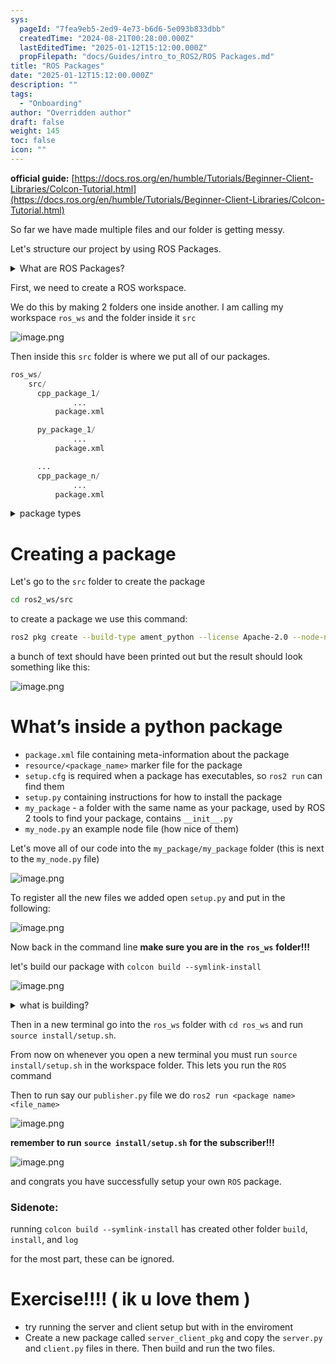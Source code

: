 ```yaml
---
sys:
  pageId: "7fea9eb5-2ed9-4e73-b6d6-5e093b833dbb"
  createdTime: "2024-08-21T00:28:00.000Z"
  lastEditedTime: "2025-01-12T15:12:00.000Z"
  propFilepath: "docs/Guides/intro_to_ROS2/ROS Packages.md"
title: "ROS Packages"
date: "2025-01-12T15:12:00.000Z"
description: ""
tags:
  - "Onboarding"
author: "Overridden author"
draft: false
weight: 145
toc: false
icon: ""
---
```


**official guide:** [https://docs.ros.org/en/humble/Tutorials/Beginner-Client-Libraries/Colcon-Tutorial.html](https://docs.ros.org/en/humble/Tutorials/Beginner-Client-Libraries/Colcon-Tutorial.html)

So far we have made multiple files and our folder is getting messy.

Let's structure our project by using ROS Packages.

<details>

<summary>What are ROS Packages?</summary>

ROS Packages are, as the name implies, packages of code that are highly sharable between ROS developers.

They consist of a folder, `package.xml` file, and source code

```python
      cpp_package_1/
		      ... imagine much code files here ..
          package.xml
```

</details>

First, we need to create a ROS workspace.

We do this by making 2 folders one inside another. I am calling my workspace `ros_ws` and the folder inside it `src`

![image.png](https://prod-files-secure.s3.us-west-2.amazonaws.com/d518164a-d88e-44d1-a4ee-3adb3bd8bce0/70706947-fd18-4537-a67b-e12946812d31/image.png?X-Amz-Algorithm=AWS4-HMAC-SHA256&X-Amz-Content-Sha256=UNSIGNED-PAYLOAD&X-Amz-Credential=ASIAZI2LB466V7U4KRQI%2F20250514%2Fus-west-2%2Fs3%2Faws4_request&X-Amz-Date=20250514T100954Z&X-Amz-Expires=3600&X-Amz-Security-Token=IQoJb3JpZ2luX2VjEFoaCXVzLXdlc3QtMiJHMEUCIBfbzCmvbGaaE4o8g8IYRPT%2BM6xA5HXrgbjsqg2mWK0qAiEA2jMkOY5rksL6rE3RH7se6zEX4x2D%2BqjTWR1%2Fu5UyTjEq%2FwMIExAAGgw2Mzc0MjMxODM4MDUiDP9agkkfdkpWttnB7yrcA0fuvo08dk06isr4HfJQ1kEFMw850LfeQFFExtgamI%2FKWuFzaQK3rf2EFFOD4aB7WKzSWCYbuvjvdX9sL89McqtVdrcw72MwBsV32w31GCs0iUi%2BbSPogQQ7XmDPnZyRM7fVnW2EccCTuHkkySUlfuYuDIXiGeNQq%2BbBNQS1p9wA1R5KMxLCnWeom7KtaN6TtkalUoU4Q89ONXvVFIo8XWQ0%2B6GyCjCZd4%2F2N76hYDWXrPSKLygKYhyxQ0veMPEUgemhSRUNJwIKhM7GwBgyOh0dvFQEuAKsVyQ6J%2B85bVlq7qMkbokcVZ6tBaNdqKGLsao33Fu32ugPWQA6pZtGGsaqHIQ2a9s%2FXmrMFhCCAb24hiit3nrFo6bIV984W26Zwt2546ZAIxh4KTrKBtMB2DkxOZp4iHmEWcd92nsMrRiV%2FYVyjOBsjeGHpSGLStsK95hilMBeUdLtw5WkgNqAIuWFyjfnAQzjFTYJItLm%2BvG4CpyWu9ZYSWyWcIi0Bcr%2F8JRMzeKYwnJxopZJ7%2F4WM97A7w3N86usXXedZZ4I%2FOc4pLTN%2FJluU2dwP7ca%2FqGQQCUCFDTBDpdNDJvSajN3f7BY7e5o%2FbesbbnJPumLlUfy8ZpoqCpKG%2FJ3unSOMLnTkcEGOqUB9ZvA712TPZMq%2F1KC6FljeLzH4VUEjPlz4PYbor24%2BAVUmXS%2F70IPJ3%2FGJ2qTnqdIyoya%2Bq3OE%2B%2FORi367Dw1h1LwSuturlTFM%2Fvm%2BZFML2t5jc8OWeugXxNbTe2RBS3dhjIC65Io%2F7pB2rgBCSYlaY2fO012Q273oCWei4wpIf2Mnh%2B7dy8iQVF4R3l8RYQtrj5761SFyG3VlSTGuNglQEejVGAI&X-Amz-Signature=f24353b86f6861daccd7de52da2d6a5dc7dc0e270394176e14c944c1c42b3cdf&X-Amz-SignedHeaders=host&x-id=GetObject)

Then inside this `src` folder is where we put all of our packages.

```python
ros_ws/
    src/
      cpp_package_1/
		      ...
          package.xml

      py_package_1/
		      ...
          package.xml

      ...
      cpp_package_n/
		      ...
          package.xml

```

<details>

<summary>package types</summary>

packages can be either `C++` or python.

the intern file structure is different for each but for this guide we will stick to creating python packages

</details>

# Creating a package

Let's go to the `src` folder to create the package

```bash
cd ros2_ws/src
```

to create a package we use this command:

```bash
ros2 pkg create --build-type ament_python --license Apache-2.0 --node-name my_node my_package
```

a bunch of text should have been printed out but the result should look something like this:

![image.png](https://prod-files-secure.s3.us-west-2.amazonaws.com/d518164a-d88e-44d1-a4ee-3adb3bd8bce0/e6cf1e3f-8512-4a3e-b131-079f800bf3e8/image.png?X-Amz-Algorithm=AWS4-HMAC-SHA256&X-Amz-Content-Sha256=UNSIGNED-PAYLOAD&X-Amz-Credential=ASIAZI2LB466V7U4KRQI%2F20250514%2Fus-west-2%2Fs3%2Faws4_request&X-Amz-Date=20250514T100954Z&X-Amz-Expires=3600&X-Amz-Security-Token=IQoJb3JpZ2luX2VjEFoaCXVzLXdlc3QtMiJHMEUCIBfbzCmvbGaaE4o8g8IYRPT%2BM6xA5HXrgbjsqg2mWK0qAiEA2jMkOY5rksL6rE3RH7se6zEX4x2D%2BqjTWR1%2Fu5UyTjEq%2FwMIExAAGgw2Mzc0MjMxODM4MDUiDP9agkkfdkpWttnB7yrcA0fuvo08dk06isr4HfJQ1kEFMw850LfeQFFExtgamI%2FKWuFzaQK3rf2EFFOD4aB7WKzSWCYbuvjvdX9sL89McqtVdrcw72MwBsV32w31GCs0iUi%2BbSPogQQ7XmDPnZyRM7fVnW2EccCTuHkkySUlfuYuDIXiGeNQq%2BbBNQS1p9wA1R5KMxLCnWeom7KtaN6TtkalUoU4Q89ONXvVFIo8XWQ0%2B6GyCjCZd4%2F2N76hYDWXrPSKLygKYhyxQ0veMPEUgemhSRUNJwIKhM7GwBgyOh0dvFQEuAKsVyQ6J%2B85bVlq7qMkbokcVZ6tBaNdqKGLsao33Fu32ugPWQA6pZtGGsaqHIQ2a9s%2FXmrMFhCCAb24hiit3nrFo6bIV984W26Zwt2546ZAIxh4KTrKBtMB2DkxOZp4iHmEWcd92nsMrRiV%2FYVyjOBsjeGHpSGLStsK95hilMBeUdLtw5WkgNqAIuWFyjfnAQzjFTYJItLm%2BvG4CpyWu9ZYSWyWcIi0Bcr%2F8JRMzeKYwnJxopZJ7%2F4WM97A7w3N86usXXedZZ4I%2FOc4pLTN%2FJluU2dwP7ca%2FqGQQCUCFDTBDpdNDJvSajN3f7BY7e5o%2FbesbbnJPumLlUfy8ZpoqCpKG%2FJ3unSOMLnTkcEGOqUB9ZvA712TPZMq%2F1KC6FljeLzH4VUEjPlz4PYbor24%2BAVUmXS%2F70IPJ3%2FGJ2qTnqdIyoya%2Bq3OE%2B%2FORi367Dw1h1LwSuturlTFM%2Fvm%2BZFML2t5jc8OWeugXxNbTe2RBS3dhjIC65Io%2F7pB2rgBCSYlaY2fO012Q273oCWei4wpIf2Mnh%2B7dy8iQVF4R3l8RYQtrj5761SFyG3VlSTGuNglQEejVGAI&X-Amz-Signature=808369040706bdecfe27a1a78e99029d244563a63a0ba722874165396523d8cf&X-Amz-SignedHeaders=host&x-id=GetObject)

# What’s inside a python package

- `package.xml` file containing meta-information about the package
- `resource/<package_name>` marker file for the package
- `setup.cfg` is required when a package has executables, so `ros2 run` can find them
- `setup.py` containing instructions for how to install the package
- `my_package` - a folder with the same name as your package, used by ROS 2 tools to find your package, contains `__init__.py`
- `my_node.py` an example node file (how nice of them)

Let's move all of our code into the `my_package/my_package` folder (this is next to the `my_node.py` file)

![image.png](https://prod-files-secure.s3.us-west-2.amazonaws.com/d518164a-d88e-44d1-a4ee-3adb3bd8bce0/9ce58f11-0da9-4d3e-b86d-506a9685d378/image.png?X-Amz-Algorithm=AWS4-HMAC-SHA256&X-Amz-Content-Sha256=UNSIGNED-PAYLOAD&X-Amz-Credential=ASIAZI2LB466V7U4KRQI%2F20250514%2Fus-west-2%2Fs3%2Faws4_request&X-Amz-Date=20250514T100954Z&X-Amz-Expires=3600&X-Amz-Security-Token=IQoJb3JpZ2luX2VjEFoaCXVzLXdlc3QtMiJHMEUCIBfbzCmvbGaaE4o8g8IYRPT%2BM6xA5HXrgbjsqg2mWK0qAiEA2jMkOY5rksL6rE3RH7se6zEX4x2D%2BqjTWR1%2Fu5UyTjEq%2FwMIExAAGgw2Mzc0MjMxODM4MDUiDP9agkkfdkpWttnB7yrcA0fuvo08dk06isr4HfJQ1kEFMw850LfeQFFExtgamI%2FKWuFzaQK3rf2EFFOD4aB7WKzSWCYbuvjvdX9sL89McqtVdrcw72MwBsV32w31GCs0iUi%2BbSPogQQ7XmDPnZyRM7fVnW2EccCTuHkkySUlfuYuDIXiGeNQq%2BbBNQS1p9wA1R5KMxLCnWeom7KtaN6TtkalUoU4Q89ONXvVFIo8XWQ0%2B6GyCjCZd4%2F2N76hYDWXrPSKLygKYhyxQ0veMPEUgemhSRUNJwIKhM7GwBgyOh0dvFQEuAKsVyQ6J%2B85bVlq7qMkbokcVZ6tBaNdqKGLsao33Fu32ugPWQA6pZtGGsaqHIQ2a9s%2FXmrMFhCCAb24hiit3nrFo6bIV984W26Zwt2546ZAIxh4KTrKBtMB2DkxOZp4iHmEWcd92nsMrRiV%2FYVyjOBsjeGHpSGLStsK95hilMBeUdLtw5WkgNqAIuWFyjfnAQzjFTYJItLm%2BvG4CpyWu9ZYSWyWcIi0Bcr%2F8JRMzeKYwnJxopZJ7%2F4WM97A7w3N86usXXedZZ4I%2FOc4pLTN%2FJluU2dwP7ca%2FqGQQCUCFDTBDpdNDJvSajN3f7BY7e5o%2FbesbbnJPumLlUfy8ZpoqCpKG%2FJ3unSOMLnTkcEGOqUB9ZvA712TPZMq%2F1KC6FljeLzH4VUEjPlz4PYbor24%2BAVUmXS%2F70IPJ3%2FGJ2qTnqdIyoya%2Bq3OE%2B%2FORi367Dw1h1LwSuturlTFM%2Fvm%2BZFML2t5jc8OWeugXxNbTe2RBS3dhjIC65Io%2F7pB2rgBCSYlaY2fO012Q273oCWei4wpIf2Mnh%2B7dy8iQVF4R3l8RYQtrj5761SFyG3VlSTGuNglQEejVGAI&X-Amz-Signature=074c01db1224ac50f465f569ab3ca85fde8369f374c40748b2718a97a451c379&X-Amz-SignedHeaders=host&x-id=GetObject)

To register all the new files we added open `setup.py` and put in the following:

![image.png](https://prod-files-secure.s3.us-west-2.amazonaws.com/d518164a-d88e-44d1-a4ee-3adb3bd8bce0/1cd7c262-4cae-4496-9d75-c178537d24a2/image.png?X-Amz-Algorithm=AWS4-HMAC-SHA256&X-Amz-Content-Sha256=UNSIGNED-PAYLOAD&X-Amz-Credential=ASIAZI2LB466V7U4KRQI%2F20250514%2Fus-west-2%2Fs3%2Faws4_request&X-Amz-Date=20250514T100954Z&X-Amz-Expires=3600&X-Amz-Security-Token=IQoJb3JpZ2luX2VjEFoaCXVzLXdlc3QtMiJHMEUCIBfbzCmvbGaaE4o8g8IYRPT%2BM6xA5HXrgbjsqg2mWK0qAiEA2jMkOY5rksL6rE3RH7se6zEX4x2D%2BqjTWR1%2Fu5UyTjEq%2FwMIExAAGgw2Mzc0MjMxODM4MDUiDP9agkkfdkpWttnB7yrcA0fuvo08dk06isr4HfJQ1kEFMw850LfeQFFExtgamI%2FKWuFzaQK3rf2EFFOD4aB7WKzSWCYbuvjvdX9sL89McqtVdrcw72MwBsV32w31GCs0iUi%2BbSPogQQ7XmDPnZyRM7fVnW2EccCTuHkkySUlfuYuDIXiGeNQq%2BbBNQS1p9wA1R5KMxLCnWeom7KtaN6TtkalUoU4Q89ONXvVFIo8XWQ0%2B6GyCjCZd4%2F2N76hYDWXrPSKLygKYhyxQ0veMPEUgemhSRUNJwIKhM7GwBgyOh0dvFQEuAKsVyQ6J%2B85bVlq7qMkbokcVZ6tBaNdqKGLsao33Fu32ugPWQA6pZtGGsaqHIQ2a9s%2FXmrMFhCCAb24hiit3nrFo6bIV984W26Zwt2546ZAIxh4KTrKBtMB2DkxOZp4iHmEWcd92nsMrRiV%2FYVyjOBsjeGHpSGLStsK95hilMBeUdLtw5WkgNqAIuWFyjfnAQzjFTYJItLm%2BvG4CpyWu9ZYSWyWcIi0Bcr%2F8JRMzeKYwnJxopZJ7%2F4WM97A7w3N86usXXedZZ4I%2FOc4pLTN%2FJluU2dwP7ca%2FqGQQCUCFDTBDpdNDJvSajN3f7BY7e5o%2FbesbbnJPumLlUfy8ZpoqCpKG%2FJ3unSOMLnTkcEGOqUB9ZvA712TPZMq%2F1KC6FljeLzH4VUEjPlz4PYbor24%2BAVUmXS%2F70IPJ3%2FGJ2qTnqdIyoya%2Bq3OE%2B%2FORi367Dw1h1LwSuturlTFM%2Fvm%2BZFML2t5jc8OWeugXxNbTe2RBS3dhjIC65Io%2F7pB2rgBCSYlaY2fO012Q273oCWei4wpIf2Mnh%2B7dy8iQVF4R3l8RYQtrj5761SFyG3VlSTGuNglQEejVGAI&X-Amz-Signature=5710a0b4c81c70ae43e169e11204c5616d0fdaa6cec5c2567039449439aee906&X-Amz-SignedHeaders=host&x-id=GetObject)

Now back in the command line **make sure you are in the** **`ros_ws`** **folder!!!**

let's build our package with `colcon build --symlink-install`

![image.png](https://prod-files-secure.s3.us-west-2.amazonaws.com/d518164a-d88e-44d1-a4ee-3adb3bd8bce0/2f2a0d27-b173-48fd-b189-5f5c0ce65619/image.png?X-Amz-Algorithm=AWS4-HMAC-SHA256&X-Amz-Content-Sha256=UNSIGNED-PAYLOAD&X-Amz-Credential=ASIAZI2LB466V7U4KRQI%2F20250514%2Fus-west-2%2Fs3%2Faws4_request&X-Amz-Date=20250514T100954Z&X-Amz-Expires=3600&X-Amz-Security-Token=IQoJb3JpZ2luX2VjEFoaCXVzLXdlc3QtMiJHMEUCIBfbzCmvbGaaE4o8g8IYRPT%2BM6xA5HXrgbjsqg2mWK0qAiEA2jMkOY5rksL6rE3RH7se6zEX4x2D%2BqjTWR1%2Fu5UyTjEq%2FwMIExAAGgw2Mzc0MjMxODM4MDUiDP9agkkfdkpWttnB7yrcA0fuvo08dk06isr4HfJQ1kEFMw850LfeQFFExtgamI%2FKWuFzaQK3rf2EFFOD4aB7WKzSWCYbuvjvdX9sL89McqtVdrcw72MwBsV32w31GCs0iUi%2BbSPogQQ7XmDPnZyRM7fVnW2EccCTuHkkySUlfuYuDIXiGeNQq%2BbBNQS1p9wA1R5KMxLCnWeom7KtaN6TtkalUoU4Q89ONXvVFIo8XWQ0%2B6GyCjCZd4%2F2N76hYDWXrPSKLygKYhyxQ0veMPEUgemhSRUNJwIKhM7GwBgyOh0dvFQEuAKsVyQ6J%2B85bVlq7qMkbokcVZ6tBaNdqKGLsao33Fu32ugPWQA6pZtGGsaqHIQ2a9s%2FXmrMFhCCAb24hiit3nrFo6bIV984W26Zwt2546ZAIxh4KTrKBtMB2DkxOZp4iHmEWcd92nsMrRiV%2FYVyjOBsjeGHpSGLStsK95hilMBeUdLtw5WkgNqAIuWFyjfnAQzjFTYJItLm%2BvG4CpyWu9ZYSWyWcIi0Bcr%2F8JRMzeKYwnJxopZJ7%2F4WM97A7w3N86usXXedZZ4I%2FOc4pLTN%2FJluU2dwP7ca%2FqGQQCUCFDTBDpdNDJvSajN3f7BY7e5o%2FbesbbnJPumLlUfy8ZpoqCpKG%2FJ3unSOMLnTkcEGOqUB9ZvA712TPZMq%2F1KC6FljeLzH4VUEjPlz4PYbor24%2BAVUmXS%2F70IPJ3%2FGJ2qTnqdIyoya%2Bq3OE%2B%2FORi367Dw1h1LwSuturlTFM%2Fvm%2BZFML2t5jc8OWeugXxNbTe2RBS3dhjIC65Io%2F7pB2rgBCSYlaY2fO012Q273oCWei4wpIf2Mnh%2B7dy8iQVF4R3l8RYQtrj5761SFyG3VlSTGuNglQEejVGAI&X-Amz-Signature=904c9dcf2e8d3a200e8c55b5a5151cd2b8231cc6bf0ad20f28f8ad4e4cef13fb&X-Amz-SignedHeaders=host&x-id=GetObject)

<details>

<summary>what is building?</summary>

if you are a CS major at Rose-Hulman you will learn the answer to this in CSSE132

but TLDR; is it combines all the code files into one program that can be run easily 

</details>

Then in a new terminal go into the `ros_ws` folder with `cd ros_ws` and run `source install/setup.sh`. 

From now on whenever you open a new terminal you must run `source install/setup.sh` in the workspace folder. This lets you run the `ROS` command

Then to run say our `publisher.py` file we do `ros2 run <package name> <file_name>`

![image.png](https://prod-files-secure.s3.us-west-2.amazonaws.com/d518164a-d88e-44d1-a4ee-3adb3bd8bce0/4f4b1219-3a44-4632-aa0a-ce3471699f59/image.png?X-Amz-Algorithm=AWS4-HMAC-SHA256&X-Amz-Content-Sha256=UNSIGNED-PAYLOAD&X-Amz-Credential=ASIAZI2LB466V7U4KRQI%2F20250514%2Fus-west-2%2Fs3%2Faws4_request&X-Amz-Date=20250514T100954Z&X-Amz-Expires=3600&X-Amz-Security-Token=IQoJb3JpZ2luX2VjEFoaCXVzLXdlc3QtMiJHMEUCIBfbzCmvbGaaE4o8g8IYRPT%2BM6xA5HXrgbjsqg2mWK0qAiEA2jMkOY5rksL6rE3RH7se6zEX4x2D%2BqjTWR1%2Fu5UyTjEq%2FwMIExAAGgw2Mzc0MjMxODM4MDUiDP9agkkfdkpWttnB7yrcA0fuvo08dk06isr4HfJQ1kEFMw850LfeQFFExtgamI%2FKWuFzaQK3rf2EFFOD4aB7WKzSWCYbuvjvdX9sL89McqtVdrcw72MwBsV32w31GCs0iUi%2BbSPogQQ7XmDPnZyRM7fVnW2EccCTuHkkySUlfuYuDIXiGeNQq%2BbBNQS1p9wA1R5KMxLCnWeom7KtaN6TtkalUoU4Q89ONXvVFIo8XWQ0%2B6GyCjCZd4%2F2N76hYDWXrPSKLygKYhyxQ0veMPEUgemhSRUNJwIKhM7GwBgyOh0dvFQEuAKsVyQ6J%2B85bVlq7qMkbokcVZ6tBaNdqKGLsao33Fu32ugPWQA6pZtGGsaqHIQ2a9s%2FXmrMFhCCAb24hiit3nrFo6bIV984W26Zwt2546ZAIxh4KTrKBtMB2DkxOZp4iHmEWcd92nsMrRiV%2FYVyjOBsjeGHpSGLStsK95hilMBeUdLtw5WkgNqAIuWFyjfnAQzjFTYJItLm%2BvG4CpyWu9ZYSWyWcIi0Bcr%2F8JRMzeKYwnJxopZJ7%2F4WM97A7w3N86usXXedZZ4I%2FOc4pLTN%2FJluU2dwP7ca%2FqGQQCUCFDTBDpdNDJvSajN3f7BY7e5o%2FbesbbnJPumLlUfy8ZpoqCpKG%2FJ3unSOMLnTkcEGOqUB9ZvA712TPZMq%2F1KC6FljeLzH4VUEjPlz4PYbor24%2BAVUmXS%2F70IPJ3%2FGJ2qTnqdIyoya%2Bq3OE%2B%2FORi367Dw1h1LwSuturlTFM%2Fvm%2BZFML2t5jc8OWeugXxNbTe2RBS3dhjIC65Io%2F7pB2rgBCSYlaY2fO012Q273oCWei4wpIf2Mnh%2B7dy8iQVF4R3l8RYQtrj5761SFyG3VlSTGuNglQEejVGAI&X-Amz-Signature=a2ffe1c9e48bb8d190efdfd053d10e7bf4e0457d50733b550e1d3fa9fe744385&X-Amz-SignedHeaders=host&x-id=GetObject)

**remember to run** **`source install/setup.sh`** **for the subscriber!!!**

![image.png](https://prod-files-secure.s3.us-west-2.amazonaws.com/d518164a-d88e-44d1-a4ee-3adb3bd8bce0/02121119-dad4-49ec-8356-c956108b4243/image.png?X-Amz-Algorithm=AWS4-HMAC-SHA256&X-Amz-Content-Sha256=UNSIGNED-PAYLOAD&X-Amz-Credential=ASIAZI2LB466V7U4KRQI%2F20250514%2Fus-west-2%2Fs3%2Faws4_request&X-Amz-Date=20250514T100954Z&X-Amz-Expires=3600&X-Amz-Security-Token=IQoJb3JpZ2luX2VjEFoaCXVzLXdlc3QtMiJHMEUCIBfbzCmvbGaaE4o8g8IYRPT%2BM6xA5HXrgbjsqg2mWK0qAiEA2jMkOY5rksL6rE3RH7se6zEX4x2D%2BqjTWR1%2Fu5UyTjEq%2FwMIExAAGgw2Mzc0MjMxODM4MDUiDP9agkkfdkpWttnB7yrcA0fuvo08dk06isr4HfJQ1kEFMw850LfeQFFExtgamI%2FKWuFzaQK3rf2EFFOD4aB7WKzSWCYbuvjvdX9sL89McqtVdrcw72MwBsV32w31GCs0iUi%2BbSPogQQ7XmDPnZyRM7fVnW2EccCTuHkkySUlfuYuDIXiGeNQq%2BbBNQS1p9wA1R5KMxLCnWeom7KtaN6TtkalUoU4Q89ONXvVFIo8XWQ0%2B6GyCjCZd4%2F2N76hYDWXrPSKLygKYhyxQ0veMPEUgemhSRUNJwIKhM7GwBgyOh0dvFQEuAKsVyQ6J%2B85bVlq7qMkbokcVZ6tBaNdqKGLsao33Fu32ugPWQA6pZtGGsaqHIQ2a9s%2FXmrMFhCCAb24hiit3nrFo6bIV984W26Zwt2546ZAIxh4KTrKBtMB2DkxOZp4iHmEWcd92nsMrRiV%2FYVyjOBsjeGHpSGLStsK95hilMBeUdLtw5WkgNqAIuWFyjfnAQzjFTYJItLm%2BvG4CpyWu9ZYSWyWcIi0Bcr%2F8JRMzeKYwnJxopZJ7%2F4WM97A7w3N86usXXedZZ4I%2FOc4pLTN%2FJluU2dwP7ca%2FqGQQCUCFDTBDpdNDJvSajN3f7BY7e5o%2FbesbbnJPumLlUfy8ZpoqCpKG%2FJ3unSOMLnTkcEGOqUB9ZvA712TPZMq%2F1KC6FljeLzH4VUEjPlz4PYbor24%2BAVUmXS%2F70IPJ3%2FGJ2qTnqdIyoya%2Bq3OE%2B%2FORi367Dw1h1LwSuturlTFM%2Fvm%2BZFML2t5jc8OWeugXxNbTe2RBS3dhjIC65Io%2F7pB2rgBCSYlaY2fO012Q273oCWei4wpIf2Mnh%2B7dy8iQVF4R3l8RYQtrj5761SFyG3VlSTGuNglQEejVGAI&X-Amz-Signature=f3684b33b8f4d131701a6035b526d123b79c0ecb22e7e141b80193c357e860fa&X-Amz-SignedHeaders=host&x-id=GetObject)

and congrats you have successfully setup your own `ROS` package.

### Sidenote:

running `colcon build --symlink-install` has created other folder `build`, `install`, and `log`

for the most part, these can be ignored.

# Exercise!!!! ( ik u love them )

- try running the server and client setup but with in the enviroment
- Create a new package called `server_client_pkg` and copy the `server.py` and `client.py` files in there. Then build and run the two files.
